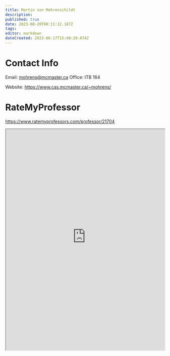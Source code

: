 ```yaml
---
title: Martin von Mohrenschildt
description: 
published: true
date: 2023-08-20T00:11:12.187Z
tags: 
editor: markdown
dateCreated: 2023-06-17T15:40:20.074Z
---
```


# Contact Info
Email: mohrens@mcmaster.ca
Office: ITB 164

Website: https://www.cas.mcmaster.ca/~mohrens/

# RateMyProfessor
https://www.ratemyprofessors.com/professor/21704
<iframe src="https://www.ratemyprofessors.com/professor/21704" title="RateMyProfessors" width=100% height=700px />